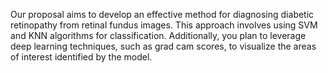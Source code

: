 Our proposal aims to develop an effective method for diagnosing diabetic retinopathy from retinal fundus images. This approach involves using SVM and KNN algorithms for classification. Additionally, you plan to leverage deep learning techniques, such as grad cam scores, to visualize the areas of interest identified by the model.
